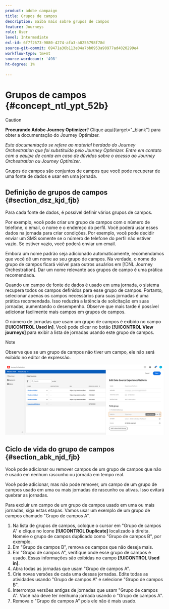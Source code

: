 ```yaml
---
product: adobe campaign
title: Grupos de campos
description: Saiba mais sobre grupos de campos
feature: Journeys
role: User
level: Intermediate
exl-id: 6f7f2673-9080-4274-afa3-a0255798f78d
source-git-commit: 69471a36b113e04a7bb0953a90977ad4020299e4
workflow-type: tm+mt
source-wordcount: '498'
ht-degree: 1%

---
```


# Grupos de campos {#concept_ntl_ypt_52b}


>[!CAUTION]
>
>**Procurando Adobe Journey Optimizer**? Clique [aqui](https://experienceleague.adobe.com/pt-br/docs/journey-optimizer/using/ajo-home){target="_blank"} para obter a documentação do Journey Optimizer.
>
>
>_Esta documentação se refere ao material herdado do Journey Orchestration que foi substituído pelo Journey Optimizer. Entre em contato com a equipe de conta em caso de dúvidas sobre o acesso ao Journey Orchestration ou Journey Optimizer._


Grupos de campos são conjuntos de campos que você pode recuperar de uma fonte de dados e usar em uma jornada.

## Definição de grupos de campos {#section_dsz_kjd_fjb}

Para cada fonte de dados, é possível definir vários grupos de campos.

Por exemplo, você pode criar um grupo de campos com o número de telefone, o email, o nome e o endereço do perfil. Você poderá usar esses dados na jornada para criar condições. Por exemplo, você pode decidir enviar um SMS somente se o número de telefone do perfil não estiver vazio. Se estiver vazio, você poderá enviar um email.

Embora um nome padrão seja adicionado automaticamente, recomendamos que você dê um nome ao seu grupo de campos. Na verdade, o nome do grupo de campos ficará visível para outros usuários em [!DNL Journey Orchestration]. Dar um nome relevante aos grupos de campo é uma prática recomendada.

Quando um campo de fonte de dados é usado em uma jornada, o sistema recupera todos os campos definidos para esse grupo de campos. Portanto, selecionar apenas os campos necessários para suas jornadas é uma prática recomendada. Isso reduzirá a latência de solicitação em suas jornadas, aumentando o desempenho. Observe que mais tarde é possível adicionar facilmente mais campos em grupos de campos.

O número de jornadas que usam um grupo de campos é exibido no campo **[!UICONTROL Used in]**. Você pode clicar no botão **[!UICONTROL View journeys]** para exibir a lista de jornadas usando este grupo de campos.

>[!NOTE]
>
>Observe que se um grupo de campos não tiver um campo, ele não será exibido no editor de expressão.

![](../assets/journey3bis.png)

## Ciclo de vida do grupo de campos {#section_abk_njd_fjb}

Você pode adicionar ou remover campos de um grupo de campos que não é usado em nenhum rascunho ou jornada em tempo real.

Você pode adicionar, mas não pode remover, um campo de um grupo de campos usado em uma ou mais jornadas de rascunho ou ativas. Isso evitará quebrar as jornadas.

Para excluir um campo de um grupo de campos usado em uma ou mais jornadas, siga estas etapas. Vamos usar um exemplo de um grupo de campos chamado &quot;Grupo de campos A&quot;.

1. Na lista de grupos de campos, coloque o cursor em &quot;Grupo de campos A&quot; e clique no ícone **[!UICONTROL Duplicate]** localizado à direita. Nomeie o grupo de campos duplicado como &quot;Grupo de campos B&quot;, por exemplo.
1. Em &quot;Grupo de campos B&quot;, remova os campos que não deseja mais.
1. Em &quot;Grupo de campos A&quot;, verifique onde esse grupo de campos é usado. Essas informações são exibidas no campo **[!UICONTROL Used in]**.
1. Abra todas as jornadas que usam &quot;Grupo de campos A&quot;.
1. Crie novas versões de cada uma dessas jornadas. Edite todas as atividades usando &quot;Grupo de campos A&quot; e selecione &quot;Grupo de campos B&quot;.
1. Interrompa versões antigas de jornadas que usam &quot;Grupo de campos A&quot;. Você não deve ter nenhuma jornada usando o &quot;Grupo de campos A&quot;.
1. Remova o &quot;Grupo de campos A&quot; pois ele não é mais usado.
